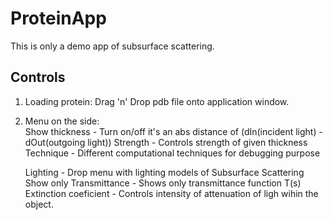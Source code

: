 # ProteinApp
This is only a demo app of subsurface scattering. 
## Controls
1) Loading protein: Drag 'n' Drop pdb file onto application window. 
2) Menu on the side:  
	Show thickness - Turn on/off it's an abs distance of (dIn(incident light) - dOut(outgoing light))
	Strength - Controls strength of given thickness
	Technique - Different computational techniques for debugging purpose
	
	Lighting - Drop menu with lighting models of Subsurface Scattering 
	Show only Transmittance - Shows only transmittance function T(s)
	Extinction coeficient - Controls intensity of attenuation of ligh wihin the object.
